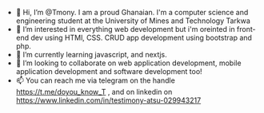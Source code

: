 - 👋 Hi, I’m @Tmony. I am a proud Ghanaian. I'm a computer science and engineering student at the University of Mines and Technology Tarkwa 
- 👀 I’m interested in everything web development but i'm oreinted in front-end dev using HTMl, CSS. CRUD app development using bootstrap and php.
- 🌱 I’m currently learning javascript, and nextjs.
- 💞️ I’m looking to collaborate on web application development, mobile application development and software development too!
- 📫 You can reach me via telegram on the handle https://t.me/doyou_know_T , and on linkedin on https://www.linkedin.com/in/testimony-atsu-029943217

<!---
Kintmony/Kintmony is a ✨ special ✨ repository because its `README.md` (this file) appears on your GitHub profile.
You can click the Preview link to take a look at your changes.
--->

